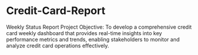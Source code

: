 # Credit-Card-Report
Weekly Status Report
Project Objective:
To develop a comprehensive credit card weekly dashboard that provides real-time insights into key performance metrics and trends, enabling stakeholders to monitor and analyze credit card operations effectively.
